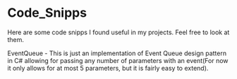 # Code_Snipps
Here are some code snipps I found useful in my projects. Feel free to look at them.

EventQueue - This is just an implementation of Event Queue design pattern in C# allowing for passing any number of parameters with an event(For now it only allows for at most 5 parameters, but it is fairly easy to extend).
